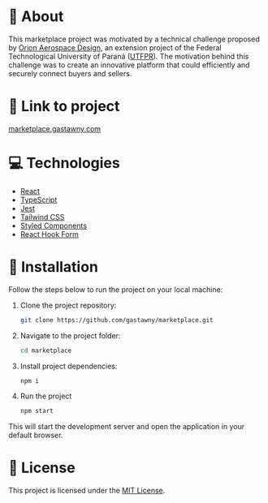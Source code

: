 # :scroll: About

This marketplace project was motivated by a technical challenge proposed by [Orion Aerospace Design](https://orionaerospace.com.br/), an extension project of the Federal Technological University of Paraná ([UTFPR](http://www.utfpr.edu.br/)). The motivation behind this challenge was to create an innovative platform that could efficiently and securely connect buyers and sellers.

# :link: Link to project

[marketplace.gastawny.com](https://marketplace.gastawny.com/)

# :computer: Technologies

- [React](https://react.dev/)
- [TypeScript](https://www.typescriptlang.org/)
- [Jest](https://jestjs.io/)
- [Tailwind CSS](https://tailwindui.com/)
- [Styled Components](https://styled-components.com/)
- [React Hook Form](https://react-hook-form.com/)

# :rocket: Installation

Follow the steps below to run the project on your local machine:

1. Clone the project repository:

   ```bash
   git clone https://github.com/gastawny/marketplace.git
   ```

2. Navigate to the project folder:

   ```bash
   cd marketplace
   ```

3. Install project dependencies:

   ```bash
   npm i
   ```

4. Run the project
   ```bash
   npm start
   ```

This will start the development server and open the application in your default browser.

# :book: License

This project is licensed under the [MIT License](https://opensource.org/licenses/MIT).
